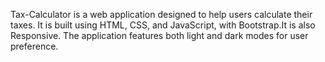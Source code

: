 Tax-Calculator is a web application designed to help users calculate their taxes. It is built using HTML, CSS, and JavaScript, with Bootstrap.It is also Responsive. The application features both light and dark modes for user preference.
